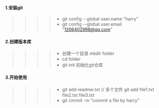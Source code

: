 #### 1.安装git
> > > > - git config --global user.name "harry"
> > > > - git config --global user.email "1206402998@qq.com"
#### 2.创建版本库
> > > > - 创建一个目录 mkdir folder
> > > > - cd folder
>>>> - git init    初始化git仓库
#### 3.开始使用
>>>> - git add readme.txt  // 多个文件 git add file1.txt file2.txt file3.txt
>>>> - git cimmit -m "commit a file by harry"
